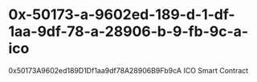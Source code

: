 # 0x-50173-a-9602ed-189-d-1-df-1aa-9df-78-a-28906-b-9-fb-9c-a-ico
0x50173A9602ed189D1Df1aa9df78A28906B9Fb9cA ICO Smart Contract
